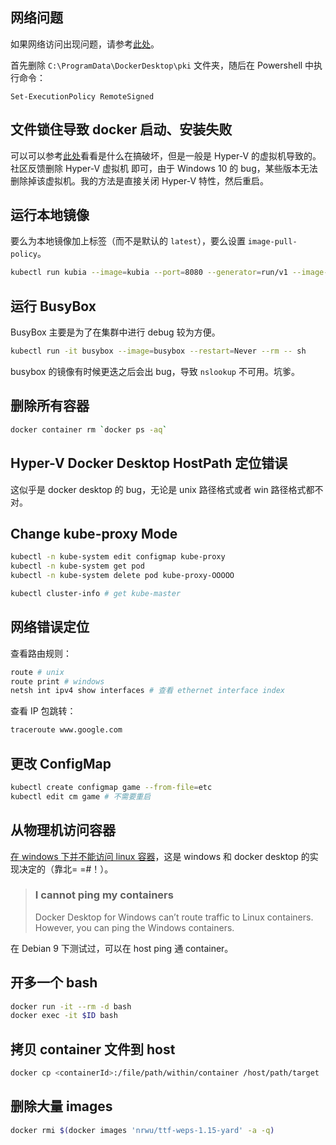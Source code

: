 ## 网络问题

如果网络访问出现问题，请参考[此处](https://github.com/AliyunContainerService/k8s-for-docker-desktop)。

首先删除 `C:\ProgramData\DockerDesktop\pki` 文件夹，随后在 Powershell 中执行命令：

```powersh
Set-ExecutionPolicy RemoteSigned
```

## 文件锁住导致 docker 启动、安装失败

可以可以参考[此处](https://gallery.technet.microsoft.com/How-to-find-out-which-c0d4e60e)看看是什么在搞破坏，但是一般是 Hyper-V 的虚拟机导致的。社区反馈删除 Hyper-V 虚拟机 即可，由于 Windows 10 的 bug，某些版本无法删除掉该虚拟机。我的方法是直接关闭 Hyper-V 特性，然后重启。

## 运行本地镜像

要么为本地镜像加上标签（而不是默认的 `latest`），要么设置 `image-pull-policy`。

```bash
kubectl run kubia --image=kubia --port=8080 --generator=run/v1 --image-pull-policy=Never
```

## 运行 BusyBox

BusyBox 主要是为了在集群中进行 debug 较为方便。

```bash
kubectl run -it busybox --image=busybox --restart=Never --rm -- sh
```

busybox 的镜像有时候更迭之后会出 bug，导致 `nslookup` 不可用。坑爹。

## 删除所有容器

```bash
docker container rm `docker ps -aq`
```

## Hyper-V Docker Desktop HostPath 定位错误

这似乎是 docker desktop 的 bug，无论是 unix 路径格式或者 win 路径格式都不对。

## Change kube-proxy Mode

```bash
kubectl -n kube-system edit configmap kube-proxy
kubectl -n kube-system get pod
kubectl -n kube-system delete pod kube-proxy-OOOOO
```

```bash
kubectl cluster-info # get kube-master
```

## 网络错误定位

查看路由规则：

```bash
route # unix
route print # windows
netsh int ipv4 show interfaces # 查看 ethernet interface index
```

查看 IP 包跳转：

```bash
traceroute www.google.com
```

## 更改 ConfigMap

```bash
kubectl create configmap game --from-file=etc
kubectl edit cm game # 不需要重启
```

## 从物理机访问容器

[在 windows 下并不能访问 linux 容器](https://docs.docker.com/docker-for-windows/networking/)，这是 windows 和 docker desktop 的实现决定的（靠北= =#！）。

> ### I cannot ping my containers
>
> Docker Desktop for Windows can’t route traffic to Linux containers.  However, you can ping the Windows containers.

在 Debian 9 下测试过，可以在 host ping 通 container。

## 开多一个 bash

```bash
docker run -it --rm -d bash
docker exec -it $ID bash
```

## 拷贝 container 文件到 host

```bash
docker cp <containerId>:/file/path/within/container /host/path/target
```

## 删除大量 images

```bash
docker rmi $(docker images 'nrwu/ttf-weps-1.15-yard' -a -q)
```

